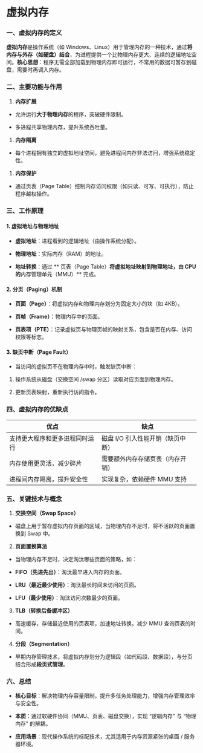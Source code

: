 # 虚拟内存

### **一、虚拟内存的定义**

**虚拟内存**是操作系统（如 Windows、Linux）用于管理内存的一种技术，通过**将内存与外存（如硬盘）结合**，为进程提供一个比物理内存更大、连续的逻辑地址空间。**核心思想**：程序无需全部加载到物理内存即可运行，不常用的数据可暂存到磁盘，需要时再调入内存。

### **二、主要功能与作用**

1. **内存扩展**

- 允许运行**大于物理内存**的程序，突破硬件限制。

- 多进程共享物理内存，提升系统吞吐量。

1. **内存隔离**

- 每个进程拥有独立的虚拟地址空间，避免进程间内存非法访问，增强系统稳定性。

1. **内存保护**

- 通过页表（Page Table）控制内存访问权限（如只读、可写、可执行），防止程序越权操作。

### **三、工作原理**

#### **1. 虚拟地址与物理地址**

- **虚拟地址**：进程看到的逻辑地址（由操作系统分配）。

- **物理地址**：实际内存（RAM）的地址。

- **地址转换**：通过 ** 页表（Page Table）**将虚拟地址映射到物理地址，由 CPU 的**内存管理单元（MMU）** 完成。

#### **2. 分页（Paging）机制**

- **页面（Page）**：将虚拟内存和物理内存划分为固定大小的块（如 4KB）。

- **页帧（Frame）**：物理内存中的页面。

- **页表项（PTE）**：记录虚拟页与物理页帧的映射关系，包含是否在内存、访问权限等标志。

#### **3. 缺页中断（Page Fault）**

- 当访问的虚拟页不在物理内存中时，触发缺页中断：

1. 操作系统从磁盘（交换空间 /swap 分区）读取对应页面到物理内存。

1. 更新页表映射，重新执行访问指令。

### **四、虚拟内存的优缺点**

| **优点**                       | **缺点**                          |
| ------------------------------ | --------------------------------- |
| 支持更大程序和更多进程同时运行 | 磁盘 I/O 引入性能开销（缺页中断） |
| 内存使用更灵活，减少碎片       | 需要额外内存存储页表（内存开销）  |
| 进程间内存隔离，提升安全性     | 实现复杂，依赖硬件 MMU 支持       |

### **五、关键技术与概念**

1. **交换空间（Swap Space）**

- 磁盘上用于暂存虚拟内存页面的区域，当物理内存不足时，将不活跃的页面置换到 Swap 中。

2. **页面置换算法**

- 当物理内存不足时，决定淘汰哪些页面的策略，如：

- **FIFO（先进先出）**：淘汰最早进入内存的页面。

- **LRU（最近最少使用）**：淘汰最长时间未访问的页面。

- **LFU（最少使用）**：淘汰访问次数最少的页面。

3. **TLB（转换后备缓冲区）**

- 高速缓存，存储最近使用的页表项，加速地址转换，减少 MMU 查询页表的时间。

4. **分段（Segmentation）**

- 早期内存管理技术，将虚拟内存划分为逻辑段（如代码段、数据段），与分页结合形成**段页式管理**。

### **六、总结**

- **核心目标**：解决物理内存容量限制，提升多任务处理能力，增强内存管理效率与安全性。

- **本质**：通过软硬件协同（MMU、页表、磁盘交换），实现 “逻辑内存” 与 “物理内存” 的解耦。

- **应用场景**：现代操作系统的标配技术，尤其适用于内存资源紧张的桌面 / 服务器环境。